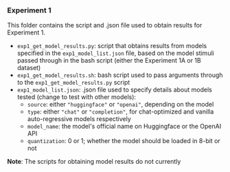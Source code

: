 ### Experiment 1

This folder contains the script and .json file used to obtain results for Experiment 1.
  * `exp1_get_model_results.py`: script that obtains results from models specified in the `exp1_model_list.json` file, based on the model stimuli passed through in the bash script (either the Experiment 1A or 1B dataset)
  * `exp1_get_model_results.sh`: bash script used to pass arguments through to the `exp1_get_model_results.py` script
  * `exp1_model_list.json`: .json file used to specify details about models tested (change to test with other models):
    * `source`: either `"huggingface"` or `"openai"`, depending on the model
    * `type`: either `"chat"` or `"completion"`, for chat-optimized and vanilla auto-regressive models respectively
    * `model_name`: the model's official name on Huggingface or the OpenAI API
    * `quantization`: 0 or 1; whether the model should be loaded in 8-bit or not

**Note**: The scripts for obtaining model results do not currently 
